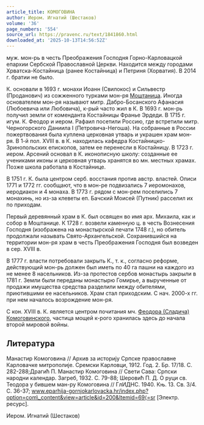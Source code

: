 ```yaml
---
article_title: КОМОГОВИНА
author: Иером. Игнатий (Шестаков)
volume: '36'
page_numbers: '554'
source_url: https://pravenc.ru/text/1841860.html
downloaded_at: '2025-10-13T14:56:52Z'
---
```


муж. мон-рь в честь Преображения Господня Горно-Карловацкой епархии Сербской Православной Церкви. Находится между городами Хрватска-Костайница (ранее Костайница) и Петриня (Хорватия). В 2014 г. братии не было.

К. основали в 1693 г. монахи Иоанн (Свилокос) и Сильвестр (Проданович) из сожженного турками мон-ря [Моштаница](https://pravenc.ru/text/Моштаница.html). Иногда основателем мон-ря называют митр. Дабро-Босанского Афанасия (Любоевича или Любовича), к-рый часто жил в К. В 1693 г. мон-рь получил земли от коменданта Костайницы Франье Эрдеди. В 1715 г. игум. К. Феодор и иером. Рафаил посетили Россию, где встретили митр. Черногорского Даниила I (Петровича-Негоша). На собранные в России пожертвования была куплена церковная утварь и украшен храм мон-ря. В 1-й пол. XVIII в. в К. находилась кафедра Костайницко-Зринопольских епископов, затем ее перенесли в Костайницу. В 1723 г. иером. Арсений основал в К. иконописную школу: созданные ее учениками иконы и церковная утварь хранятся во мн. местных храмах. Позже школа работала в Костайнице.

В 1751 г. К. была центром серб. восстания против австр. властей. Описи 1771 и 1772 гг. сообщают, что в мон-ре подвизались 7 иеромонахов, иеродиакон и 4 монаха. В 1773 г. рядом с мон-рем поселились 7 монахинь, но из-за клеветы еп. Бачский Моисей (Путник) расселил их по приходам.

Первый деревянный храм в К. был освящен во имя арх. Михаила, как и собор в Моштанице. К 1728 г. возвели каменную ц. в честь Вознесения Господня (изображена на монастырской печати 1748 г.), но обитель продолжали называть Свято-Архангельской. Сохранившийся на территории мон-ря храм в честь Преображения Господня был возведен в сер. XVIII в.

В 1777 г. власти потребовали закрыть К., т. к., согласно реформе, действующий мон-рь должен был иметь по 40 га пашни на каждого из не менее 8 насельников. Из-за протестов сербов монастырь закрыли в 1781 г. Земли были переданы монастырю Гомирье, а вырученные от продажи имущества средства разделили между обителями, приютившими ее насельников. Храм стал приходским. С нач. 2000-х гг. при нем началось возрождение мон-ря.

С кон. XVIII в. К. является центром почитания мч. [Феодора (Сладича) Комоговинского](<https://pravenc.ru/text/Феодора (Сладича) Комоговинского.html>), частица мощей к-рого хранилась здесь до начала второй мировой войны.

## Литература

Манастир Комоговина // Архив за историjу Српске православне Карловачке митрополиjе. Сремски Карловци, 1912. Год. 2. Бр. 17/18. С. 282-288;Драгић П. Манастир Комоговина // Свети Сава: Српски народни календар. Загреб, 1932. С. 79-88; Шеровић П. Д. О руци св. Теодора у бившем ман-ру Комоговина // ГлИДНС. 1940. Књ. 13. Св. 3/4. С. 36-37; www.eparhija-gornjokarlovacka.hr/index.php?option=com\_content&view=article&id=200&Itemid=69⟨=sr [Электр. ресурс].

Иером. Игнатий (Шестаков)
